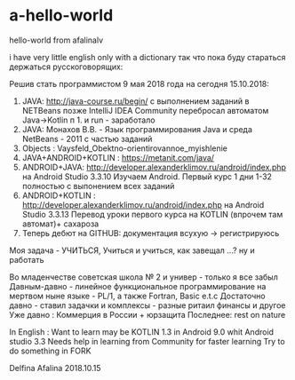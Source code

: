 # a-hello-world
hello-world from afalinalv

i have very little english only with a dictionary
так что пока буду стараться держаться русскоговорящих:

Решив стать программистом 9 мая 2018 года на сегодня 15.10.2018:
1. JAVA: http://java-course.ru/begin/ с выполнением заданий в NETBeans
   позже IntelliJ IDEA Community перебросал автоматом Java->Kotlin п 1. и run - заработало
2. JAVA: Монахов В.В.  - Язык программирования Java и среда NetBeans - 2011 с частью заданий
3. Objects : Vaysfeld_Obektno-orientirovannoe_myishlenie
4. JAVA+ANDROID+KOTLIN : https://metanit.com/java/
5. ANDROID+JAVA: http://developer.alexanderklimov.ru/android/index.php на Android Studio 3.3.10
  Изучаем Android. Первый курс 1 дни 1-32 полностью с выпонением всех заданий
6. ANDROID+KOTLIN :  http://developer.alexanderklimov.ru/android/index.php на Android Studio 3.3.13
   Перевод уроки первого курса на KOTLIN (впрочем там автомат)+ сахароза 
7. Теперь дебют на GITHUB: документация всухую -> регистрируюсь

Моя задача - УЧИТЬСЯ, Учиться и учиться, как завещал ...? ну и работать

Во младенчестве советская школа № 2 и универ - только я все забыл
Давным-давно - линейное функциональное программирование на мертвом ныне языке - PL/1, а также Fortran, Basic e.t.c
Достаточно давно - ставил задачки и комплексы - разные ритаил финансы и другое
Уже давно : Коммерция в России +  юрзащита
Последнее:  rest on nature

In English : 
Want to learn may be KOTLIN 1.3 in Android 9.0 whit Android studio 3.3
Needs help in learning from Community for faster learning
Try to do something in FORK

Delfina Afalina
2018.10.15

